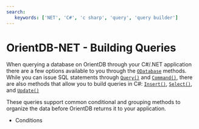 ```yaml
---
search:
   keywords: ['NET', 'C#', 'c sharp', 'query', 'query builder']
---
```


# OrientDB-NET - Building Queries

When querying a database on OrientDB through your C#/.NET application there are a few options available to you through the [`ODatabase`](NET-Database.md) methods.  While you can issue SQL statements through [`Query()`](NET-Database-Query.md) and [`Command()`](NET-Database-Command.md), there are also methods that allow you to build queries in C#: [`Insert()`](NET-Database-Insert.md), [`Select()`](NET-Database-Select.md), and [`Update()`](NET-Database-Update.md)

These queries support common conditional and grouping methods to organize the data before OrientDB returns it to your application.

- Conditions
